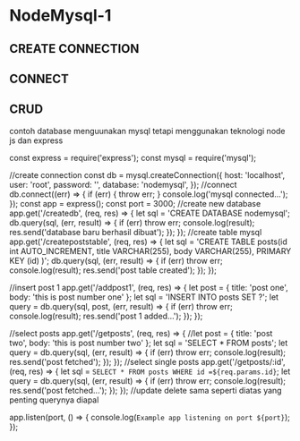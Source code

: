 # NodeMysql-1
## CREATE CONNECTION
## CONNECT
## CRUD

contoh database menguunakan mysql tetapi menggunakan teknologi node js dan express

const express = require('express');
const mysql = require('mysql');

//create connection
const db = mysql.createConnection({
  host: 'localhost',
  user: 'root',
  password: '',
  database: 'nodemysql',
});
//connect
db.connect((err) => {
  if (err) {
    throw err;
  }
  console.log('mysql connected...');
});
const app = express();
const port = 3000;
//create new database
app.get('/createdb', (req, res) => {
  let sql = 'CREATE DATABASE nodemysql';
  db.query(sql, (err, result) => {
    if (err) throw err;
    console.log(result);
    res.send('database baru berhasil dibuat');
  });
});
//create table mysql
app.get('/createpoststable', (req, res) => {
  let sql =
    'CREATE TABLE posts(id int AUTO_INCREMENT, title VARCHAR(255), body VARCHAR(255), PRIMARY KEY (id)    )';
  db.query(sql, (err, result) => {
    if (err) throw err;
    console.log(result);
    res.send('post table created');
  });
});

//insert post 1
app.get('/addpost1', (req, res) => {
  let post = { title: 'post one', body: 'this is post number one' };
  let sql = 'INSERT INTO posts SET ?';
  let query = db.query(sql, post, (err, result) => {
    if (err) throw err;
    console.log(result);
    res.send('post 1 added...');
  });
});

//select posts
app.get('/getposts', (req, res) => {
  //let post = { title: 'post two', body: 'this is post number two' };
  let sql = 'SELECT * FROM posts';
  let query = db.query(sql, (err, result) => {
    if (err) throw err;
    console.log(result);
    res.send('post fetched');
  });
});
//select single posts
app.get('/getposts/:id', (req, res) => {
  let sql = `SELECT * FROM posts WHERE id =${req.params.id}`;
  let query = db.query(sql, (err, result) => {
    if (err) throw err;
    console.log(result);
    res.send('post fetched...');
  });
});
//update delete sama seperti diatas yang penting querynya diapal 

app.listen(port, () => {
  console.log(`Example app listening on port ${port}`);
});
